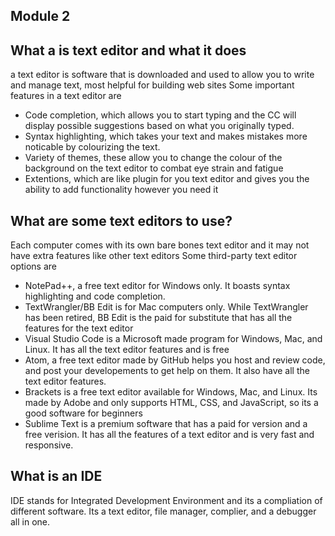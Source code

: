 ## Module 2

## What a is text editor and what it does
a text editor is software that is downloaded and used to allow you to write and manage text, most helpful for building web sites
Some important features in a text editor are
* Code completion, which allows you to start typing and the CC will display possible suggestions based on what you originally typed.
* Syntax highlighting, which takes your text and makes mistakes more noticable by colourizing the text.
* Variety of themes, these allow you to change the colour of the background on the text editor to combat eye strain and fatigue
* Extentions, which are like plugin for you text editor and gives you the ability to add functionality however you need it

## What are some text editors to use?
Each computer comes with its own bare bones text editor and it may not have extra features like other text editors
Some third-party text editor options are
* NotePad++, a free text editor for Windows only. It boasts syntax highlighting and code completion.
* TextWrangler/BB Edit is for Mac computers only. While TextWrangler has been retired, BB Edit is the paid for substitute that has all the features for the text editor
* Visual Studio Code is a Microsoft made program for Windows, Mac, and Linux. It has all the text editor features and is free
* Atom, a free text editor made by GitHub helps you host and review code, and post your developements to get help on them. It also have all the text editor features.
* Brackets is a free text editor available for Windows, Mac, and Linux. Its made by Adobe and only supports HTML, CSS, and JavaScript, so its a good software for beginners
* Sublime Text is a premium software that has a paid for version and a free verision. It has all the features of a text editor and is very fast and responsive.

## What is an IDE
IDE stands for Integrated Development Environment and its a compliation of different software. 
Its a text editor, file manager, complier, and a debugger all in one.